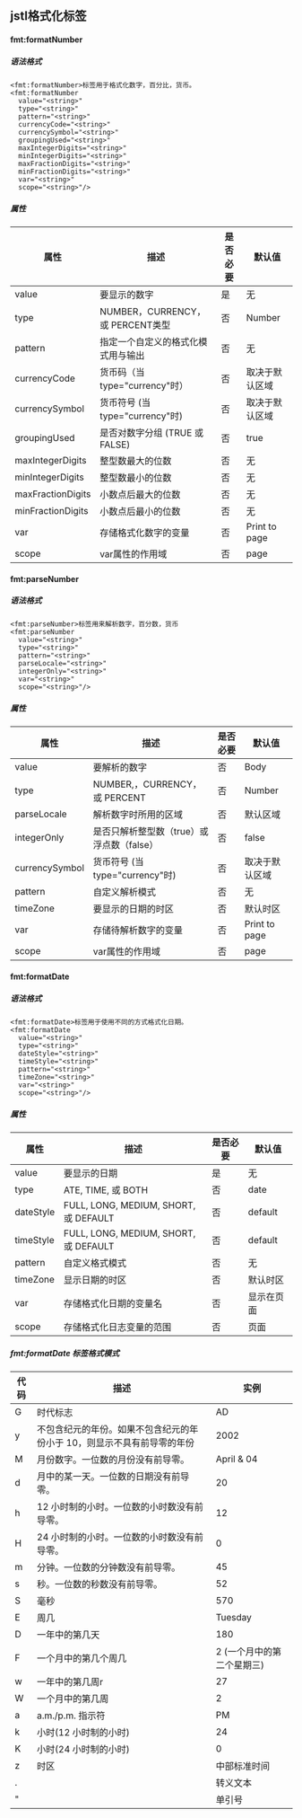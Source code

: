 ## jstl格式化标签

#### fmt:formatNumber﻿

#####  语法格式

```
<fmt:formatNumber>标签用于格式化数字，百分比，货币。
<fmt:formatNumber
  value="<string>"
  type="<string>"
  pattern="<string>"
  currencyCode="<string>"
  currencySymbol="<string>"
  groupingUsed="<string>"
  maxIntegerDigits="<string>"
  minIntegerDigits="<string>"
  maxFractionDigits="<string>"
  minFractionDigits="<string>"
  var="<string>"
  scope="<string>"/>
```

##### 属性

| 属性                | 描述                          | 是否必要 | 默认值           |
| ----------------- | --------------------------- | ---- | ------------- |
| value             | 要显示的数字                      | 是    | 无             |
| type              | NUMBER，CURRENCY，或 PERCENT类型 | 否    | Number        |
| pattern           | 指定一个自定义的格式化模式用与输出           | 否    | 无             |
| currencyCode      | 货币码（当type="currency"时）      | 否    | 取决于默认区域       |
| currencySymbol    | 货币符号 (当 type="currency"时)   | 否    | 取决于默认区域       |
| groupingUsed      | 是否对数字分组    (TRUE 或 FALSE)   | 否    | true          |
| maxIntegerDigits  | 整型数最大的位数                    | 否    | 无             |
| minIntegerDigits  | 整型数最小的位数                    | 否    | 无             |
| maxFractionDigits | 小数点后最大的位数                   | 否    | 无             |
| minFractionDigits | 小数点后最小的位数                   | 否    | 无             |
| var               | 存储格式化数字的变量                  | 否    | Print to page |
| scope             | var属性的作用域                   | 否    | page          |


#### fmt:parseNumber﻿

#####  语法格式

```
<fmt:parseNumber>标签用来解析数字，百分数，货币
<fmt:parseNumber
  value="<string>"
  type="<string>"
  pattern="<string>"
  parseLocale="<string>"
  integerOnly="<string>"
  var="<string>"
  scope="<string>"/>
```

##### 属性

| 属性             | 描述                         | 是否必要 | 默认值           |
| -------------- | -------------------------- | ---- | ------------- |
| value          | 要解析的数字                     | 否    | Body          |
| type           | NUMBER,，CURRENCY，或 PERCENT | 否    | Number        |
| parseLocale    | 解析数字时所用的区域                 | 否    | 默认区域          |
| integerOnly    | 是否只解析整型数（true）或浮点数（false）  | 否    | false         |
| currencySymbol | 货币符号 (当 type="currency"时)  | 否    | 取决于默认区域       |
| pattern        | 自定义解析模式                    | 否    | 无             |
| timeZone       | 要显示的日期的时区                  | 否    | 默认时区          |
| var            | 存储待解析数字的变量                 | 否    | Print to page |
| scope          | var属性的作用域                  | 否    | page          |

#### fmt:formatDate﻿

#####  语法格式

```
<fmt:formatDate>标签用于使用不同的方式格式化日期。
<fmt:formatDate
  value="<string>"
  type="<string>"
  dateStyle="<string>"
  timeStyle="<string>"
  pattern="<string>"
  timeZone="<string>"
  var="<string>"
  scope="<string>"/>
```

##### 属性

| 属性        | 描述                                   | 是否必要 | 默认值     |
| --------- | ------------------------------------ | ---- | ------- |
| value     | 要显示的日期                               | 是    | 无       |
| type      | ATE, TIME, 或 BOTH                    | 否    | date    |
| dateStyle | FULL, LONG, MEDIUM, SHORT, 或 DEFAULT | 否    | default |
| timeStyle | FULL, LONG, MEDIUM, SHORT, 或 DEFAULT | 否    | default |
| pattern   | 自定义格式模式                              | 否    | 无       |
| timeZone  | 显示日期的时区                              | 否    | 默认时区    |
| var       | 存储格式化日期的变量名                          | 否    | 显示在页面   |
| scope     | 存储格式化日志变量的范围                         | 否    | 页面      |

##### fmt:formatDate 标签格式模式

| 代码   | 描述                                    | 实例              |
| ---- | ------------------------------------- | --------------- |
| G    | 时代标志                                  | AD              |
| y    | 不包含纪元的年份。如果不包含纪元的年份小于 10，则显示不具有前导零的年份 | 2002            |
| M    | 月份数字。一位数的月份没有前导零。                     | April & 04      |
| d    | 月中的某一天。一位数的日期没有前导零。                   | 20              |
| h    | 12 小时制的小时。一位数的小时数没有前导零。               | 12              |
| H    | 24 小时制的小时。一位数的小时数没有前导零。               | 0               |
| m    | 分钟。一位数的分钟数没有前导零。                      | 45              |
| s    | 秒。一位数的秒数没有前导零。                        | 52              |
| S    | 毫秒                                    | 570             |
| E    | 周几                                    | Tuesday         |
| D    | 一年中的第几天                               | 180             |
| F    | 一个月中的第几个周几                            | 2 (一个月中的第二个星期三) |
| w    | 一年中的第几周r                              | 27              |
| W    | 一个月中的第几周                              | 2               |
| a    | a.m./p.m. 指示符                         | PM              |
| k    | 小时(12 小时制的小时)                         | 24              |
| K    | 小时(24 小时制的小时)                         | 0               |
| z    | 时区                                    | 中部标准时间          |
| .    |                                       | 转义文本            |
| "    |                                       | 单引号             |
